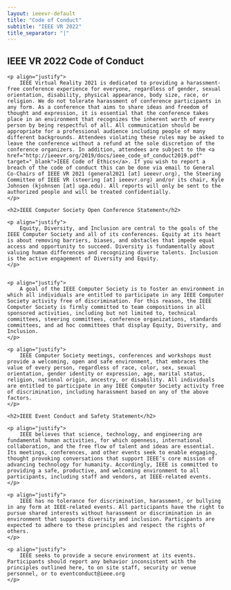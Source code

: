 ```yaml
---
layout: ieeevr-default
title: "Code of Conduct"
subtitle: "IEEE VR 2022"
title_separator: "|"
---
```


<div>
    <h2>IEEE VR 2022 Code of Conduct</h2>

    <p align="justify">
        IEEE Virtual Reality 2021 is dedicated to providing a harassment-free conference experience for everyone, regardless of gender, sexual orientation, disability, physical appearance, body size, race, or religion. We do not tolerate harassment of conference participants in any form. As a conference that aims to share ideas and freedom of thought and expression, it is essential that the conference takes place in an environment that recognizes the inherent worth of every person by being respectful of all. All communication should be appropriate for a professional audience including people of many different backgrounds. Attendees violating these rules may be asked to leave the conference without a refund at the sole discretion of the conference organizers. In addition, attendees are subject to the <a href="http://ieeevr.org/2019/docs/ieee_code_of_conduct2019.pdf" target="_blank">IEEE Code of Ethics</a>. If you wish to report a breach of the code of conduct this can be done via email to General Co-Chairs of IEEE VR 2021 (general2021 [at] ieeevr.org), the Steering Committee of IEEE VR (steering [at] ieeevr.org) and/or its chair, Kyle Johnsen (kjohnsen [at] uga.edu). All reports will only be sent to the authorized people and will be treated confidentially.
    </p>

    <h2>IEEE Computer Society Open Conference Statement</h2>

    <p align="justify">
        Equity, Diversity, and Inclusion are central to the goals of the IEEE Computer Society and all of its conferences. Equity at its heart is about removing barriers, biases, and obstacles that impede equal access and opportunity to succeed. Diversity is fundamentally about valuing human differences and recognizing diverse talents. Inclusion is the active engagement of Diversity and Equity.
    </p>


    <p align="justify">
        A goal of the IEEE Computer Society is to foster an environment in which all individuals are entitled to participate in any IEEE Computer Society activity free of discrimination. For this reason, the IEEE Computer Society is firmly committed to team compositions in all sponsored activities, including but not limited to, technical committees, steering committees, conference organizations, standards committees, and ad hoc committees that display Equity, Diversity, and Inclusion.
    </p>

    <p align="justify">
        IEEE Computer Society meetings, conferences and workshops must provide a welcoming, open and safe environment, that embraces the value of every person, regardless of race, color, sex, sexual orientation, gender identity or expression, age, marital status, religion, national origin, ancestry, or disability. All individuals are entitled to participate in any IEEE Computer Society activity free of discrimination, including harassment based on any of the above factors.
    </p>

    <h2>IEEE Event Conduct and Safety Statement</h2>

    <p align="justify">
        IEEE believes that science, technology, and engineering are fundamental human activities, for which openness, international collaboration, and the free flow of talent and ideas are essential. Its meetings, conferences, and other events seek to enable engaging, thought provoking conversations that support IEEE’s core mission of advancing technology for humanity. Accordingly, IEEE is committed to providing a safe, productive, and welcoming environment to all participants, including staff and vendors, at IEEE-related events.
    </p>

    <p align="justify">
        IEEE has no tolerance for discrimination, harassment, or bullying in any form at IEEE-related events. All participants have the right to pursue shared interests without harassment or discrimination in an environment that supports diversity and inclusion. Participants are expected to adhere to these principles and respect the rights of others.
    </p>

    <p align="justify">
        IEEE seeks to provide a secure environment at its events. Participants should report any behavior inconsistent with the principles outlined here, to on site staff, security or venue personnel, or to eventconduct@ieee.org    
    </p>
</div>
